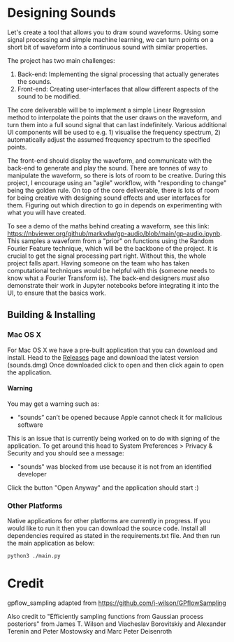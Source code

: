 # Designing Sounds

Let's create a tool that allows you to draw sound waveforms. Using some signal processing and simple machine learning, we can turn points on a short bit of waveform into a continuous sound with similar properties.

The project has two main challenges:
1. Back-end: Implementing the signal processing that actually generates the sounds.
2. Front-end: Creating user-interfaces that allow different aspects of the sound to be modified.

The core deliverable will be to implement a simple Linear Regression method to interpolate the points that the user draws on the waveform, and turn them into a full sound signal that can last indefinitely. Various additional UI components will be used to e.g. 1) visualise the frequency spectrum, 2) automatically adjust the assumed frequency spectrum to the specified points.

The front-end should display the waveform, and communicate with the back-end to generate and play the sound. There are tonnes of way to manipulate the waveform, so there is lots of room to be creative. During this project, I encourage using an "agile" workflow, with "responding to change" being the golden rule. On top of the core deliverable, there is lots of room for being creative with designing sound effects and user interfaces for them. Figuring out which direction to go in depends on experimenting with what you will have created.

To see a demo of the maths behind creating a waveform, see this link: https://nbviewer.org/github/markvdw/gp-audio/blob/main/gp-audio.ipynb. This samples a waveform from a "prior" on functions using the Random Fourier Feature technique, which will be the backbone of the project. It is crucial to get the signal processing part right. Without this, the whole project falls apart. Having someone on the team who has taken computational techniques would be helpful with this (someone needs to know what a Fourier Transform is). The back-end designers *must* also demonstrate their work in Jupyter notebooks before integrating it into the UI, to ensure that the basics work.

## Building & Installing

### Mac OS X
For Mac OS X we have a pre-built application that you can download and install.
Head to the [Releases](https://github.com/designing-sounds/designing_sounds/releases) page and download the latest version (sounds.dmg)
Once downloaded click to open and then click again to open the application.

#### Warning
You may get a warning such as:

- “sounds” can’t be opened because Apple cannot check it for malicious software

This is an issue that is currently being worked on to do with signing of the application. To get around this head to System Preferences > Privacy & Security and you should see a message:

- "sounds" was blocked from use because it is not from an identified developer

Click the button "Open Anyway" and the application should start  :)

### Other Platforms

Native applications for other platforms are currently in progress. 
If you would like to run it then you can download the source code.
Install all dependencies required as stated in the requirements.txt file.
And then run the main application as below:

```shell
python3 ./main.py
```

# Credit
gpflow_sampling adapted from https://github.com/j-wilson/GPflowSampling

Also credit to "Efficiently sampling functions from Gaussian process posteriors" from James T. Wilson
            and Viacheslav Borovitskiy
            and Alexander Terenin
            and Peter Mostowsky
            and Marc Peter Deisenroth


